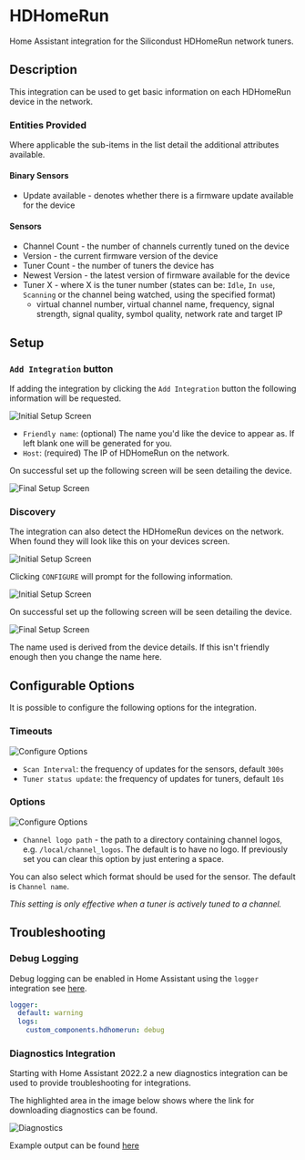 
# HDHomeRun

Home Assistant integration for the Silicondust HDHomeRun network tuners.

## Description

This integration can be used to get basic information on each HDHomeRun 
device in the network.

### Entities Provided
Where applicable the sub-items in the list detail the additional attributes 
available.

#### Binary Sensors

- Update available - denotes whether there is a firmware update available 
  for the device

#### Sensors

- Channel Count - the number of channels currently tuned on the device
- Version - the current firmware version of the device
- Tuner Count - the number of tuners the device has
- Newest Version - the latest version of firmware available for the device
- Tuner X - where X is the tuner number (states can be: `Idle`, `In use`, 
  `Scanning` or the channel being watched, using the specified format)
  - virtual channel number, virtual channel name, frequency, signal strength,
    signal quality, symbol quality, network rate and target IP 

## Setup

### `Add Integration` button

If adding the integration by clicking the `Add Integration` button the 
following information will be requested. 

![Initial Setup Screen](images/step_user.png)

- `Friendly name`: (optional) The name you'd like the device to appear as. 
  If left blank one will be generated for you. 
- `Host`: (required) The IP of HDHomeRun on the network.

On successful set up the following screen will be seen detailing the device.

![Final Setup Screen](images/setup_finish.png)

### Discovery

The integration can also detect the HDHomeRun devices on the network. When 
found they will look like this on your devices screen.

![Initial Setup Screen](images/discovered.png)

Clicking `CONFIGURE` will prompt for the following information.

![Initial Setup Screen](images/discovered_details.png)

On successful set up the following screen will be seen detailing the device.

![Final Setup Screen](images/setup_finish.png)

The name used is derived from the device details. If this isn't friendly 
enough then you change the name here.

## Configurable Options

It is possible to configure the following options for the integration.

### Timeouts

![Configure Options](images/config_timeouts.png)

- `Scan Interval`: the frequency of updates for the sensors, default `300s`
- `Tuner status update`: the frequency of updates for tuners, default `10s`

### Options

![Configure Options](images/config_options.png)

- `Channel logo path` - the path to a directory containing channel logos, 
  e.g. `/local/channel_logos`. The default is to have no logo. If previously 
  set you can clear this option by just entering a space.

You can also select which format should be used for the sensor. The 
default is `Channel name`.

*This setting is only effective when a tuner is actively tuned to a channel.*

## Troubleshooting

### Debug Logging

Debug logging can be enabled in Home Assistant using the `logger` 
integration see [here](https://www.home-assistant.io/integrations/logger/).

```yaml
logger:
  default: warning
  logs:
    custom_components.hdhomerun: debug
```

### Diagnostics Integration

Starting with Home Assistant 2022.2 a new diagnostics integration can be 
used to provide troubleshooting for integrations.

The highlighted area in the image below shows where the link for downloading 
diagnostics can be found.

![Diagnostics](images/diagnostics.png)

Example output can be found [here](examples/diagnostics_output.json)
